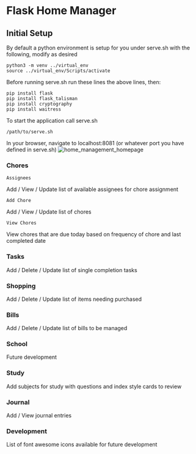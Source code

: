 # Flask Home Manager
## Initial Setup
By default a python environment is setup for you under serve.sh with the following, modify as desired
```
python3 -m venv ../virtual_env
source ../virtual_env/Scripts/activate
```
Before running serve.sh run these lines the above lines, then:
```
pip install flask
pip install flask_talisman
pip install cryptography
pip install waitress
```
To start the application call serve.sh
```
/path/to/serve.sh
```
In your browser, navigate to localhost:8081 (or whatever port you have defined in serve.sh)
![home_management_homepage](https://github.com/SoftwareMods/FlaskHomeManager/assets/7725472/887bd144-d51a-4a6a-8393-9f4b4a98543b)
### Chores
	Assignees
 Add / View / Update list of available assignees for chore assignment
 
 	Add Chore
 Add / View / Update list of chores
	
 	View Chores
 View chores that are due today based on frequency of chore and last completed date

### Tasks
Add / Delete / Update list of single completion tasks

### Shopping
Add / Delete / Update list of items needing purchased

### Bills
Add / Delete / Update list of bills to be managed

### School
Future development

### Study
Add subjects for study with questions and index style cards to review

### Journal
Add / View journal entries

### Development
List of font awesome icons available for future development

